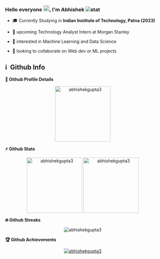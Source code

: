 ﻿### Hello everyone <img src="https://raw.githubusercontent.com/aemmadi/aemmadi/master/wave.gif" width="20px">, I'm Abhishek  ![stat](https://komarev.com/ghpvc/?username=abhishekgupta3&style=flat-square)


-   :mortar_board: Currently Studying in **Indian Institute of Technology, Patna (2023)**

- 🔭 upcoming Technology Analyst Intern at Morgan Stanley
- 🌱 interested in Machine Learning and Data Science
- 👯 looking to collaborate on Web dev or ML projects


<!-- ### Connect with me:
[<img align="left" alt="Mail" width="22px" src="images/gmail.png"/>][Mail]
[<img align="left" alt="LinkedIn" width="22px" src="images/linkedin.png" />][linkedin]

<br />

### Language and Tools:
<img align="left" alt="C++" width="30px" src="images/c++.png" />
<img align="left" alt="JavaScript" width="30px" src="images/javascript.png" />
<img align="left" alt="Python" width="30px" src="images/python.png" />
<img align="left" alt="HTML5" width="30px" src="images/html.png" />
<img align="left" alt="CSS3" width="30px" src="images/css.png" />
<img align="left" alt="Node.js" width="30px" src="images/nodejs.png" />
<img align="left" alt="MongoDB" width="30px" src="images/mongodb.png"/>
<img align="left" alt="Sublime" width="30px" src="images/sublime.png" />
<img align="left" alt="Visual Studio Code" width="30px" src="images/vscode.png" />
<img align="left" alt="Git" width="30px" src="images/git.png" />
<img align="left" alt="GitHub" width="30px" src="images/github.png"/>
-->


<h2>ℹ️ &nbsp;Github Info</h2>
	
  <summary><b>🔎 Github Profile Details</b></summary>
<p align="center"><img height="180em" src="https://github-profile-summary-cards.vercel.app/api/cards/profile-details?username=abhishekgupta3&theme=github_dark" alt="abhishekgupta3" align = "center"/></p>

  <summary><b>⚡ Github Stats</b></summary>
<p align="center"><img height="180em" src="https://github-readme-stats.vercel.app/api?username=abhishekgupta3&hide_border=true&count_private=true&show_icons=true&theme=radical" alt="abhishekgupta3" align = "center"/>
<img height="180em" src="https://github-readme-stats.vercel.app/api/top-langs?username=abhishekgupta3&show_icons=true&locale=en&layout=compact&hide_border=true&theme=radical" alt="abhishekgupta3" align = "center"/></p>

 <summary><b>🔥 Github Streaks</b></summary>
<p align="center"><img src="https://github-readme-streak-stats.herokuapp.com/?user=abhishekgupta3&theme=black-ice&hide_border=true&stroke=0000&background=0D1117&ring=e05397&fire=e05397&currStreakLabel=e05397" alt="abhishekgupta3" /></p>

<!-- <summary><b>📊 Github Contribution Graph</b></summary>
<p align="center"<a href="#"><img alt="Abhishek Gupta Activity Graph" src="https://activity-graph.herokuapp.com/graph?username=abhishekgupta3&bg_color=0D1117&color=e05397&line=e05397&point=FFFFFF&hide_border=true&" /></a></p> -->

<!-- </details>
<details>    -->
 <summary><b>🏆 Github Achievements</b></summary>
<p align="center"> <a href="https://github.com/abhishekgupta3"><img src="https://github-profile-trophy.vercel.app/?username=abhishekgupta3&margin-w=5&theme=radical" alt="abhishekgupta3" /></a> </p>

<br>





[linkedin]: https://www.linkedin.com/in/fa1k0n/
[mail]: mailto:abhigupta.4g@gmail
